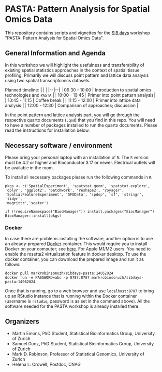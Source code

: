 # PASTA: Pattern Analysis for Spatial Omics Data

This repository contains scripts and vignettes for the [SIB days](https://sibdays.sib.swiss/tutorials-and-workshops) workshop "PASTA: Pattern Analysis for Spatial Omics Data".

## General Information and Agenda

In this workshop we will highlight the usefulness and transferability of existing spatial statistics approaches in the context of spatial tissue profiling. Primarily we will discuss point pattern and lattice data analysis using two spatial transcriptomics datasets.

Planned timeline:
| | |
|--|--|
| 09:30 - 10:00 | Introduction to spatial omics technologies and `PASTA` |
| 10:00 - 10:45 | Primer into point pattern analysis|
| 10:45 - 11:15 | Coffee break |
| 11:15 - 12:00 | Primer into lattice data analysis |
| 12:00 - 12:30 | Comparison of approaches; discussion |


In the point pattern and lattice analysis part, you will go through the respective quarto documents (`.qmd`) that you find in this repo. You will need to have a number of packages installed to run the quarto documents. Please read the instructions for installation below.

## Necessary software / environment

Please bring your personal laptop with an installation of `R`. The `R` version must be 4.2 or higher and Bioconductor 3.17 or newer. Electrical outlets will be available in the room.

To install all necessary packages please run the following commands in `R`.

```
pkgs <- c('SpatialExperiment', 'spatstat.geom', 'spatstat.explore', 
'dplyr', 'ggplot2', 'patchwork', 'reshape2', 'Voyager', 
'SpatialFeatureExperiment', 'SFEData', 'spdep', 'sf', 'stringr', 'tidyr',
'magrittr','scater')

if (!requireNamespace("BiocManager")) install.packages("BiocManager")
BiocManager::install(pkgs)
```

### Docker

In case there are problems installing the software, another option is to use an already-prepared [Docker](https://www.docker.com/) container. This would require you to install Docker on your computer; see [here](https://www.docker.com/products/docker-desktop/). For Apple M1/M2 users: You need to enable the rosetta2 virtualization feature in docker desktop. To use the docker container, you can download the prepared image and run it as follows:

```
docker pull markrobinsonuzh/sibdays-pasta:14062024
docker run -e PASSWORD=abc -p 8787:8787 markrobinsonuzh/sibdays-pasta:14062024
```

Once that is running, go to a web browser and use `localhost:8787` to bring up an RStudio instance that is running within the Docker container (username is `rstudio`, password is as set in the command above). All the software needed for the PASTA workshop is already installed there.

## Organizers
- Martin Emons, PhD Student, Statistical Bioinformatics Group, University of Zurich
- Samuel Gunz, PhD Student, Statistical Bioinformatics Group, University of Zurich
- Mark D. Robinson, Professor of Statistical Genomics, University of Zurich
- Helena L. Crowell, Postdoc, CNAG
